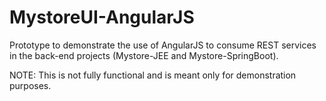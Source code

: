 # MystoreUI-AngularJS
Prototype to demonstrate the use of AngularJS to consume REST services in the back-end projects (Mystore-JEE and Mystore-SpringBoot). 

NOTE: This is not fully functional and is meant only for demonstration purposes.
